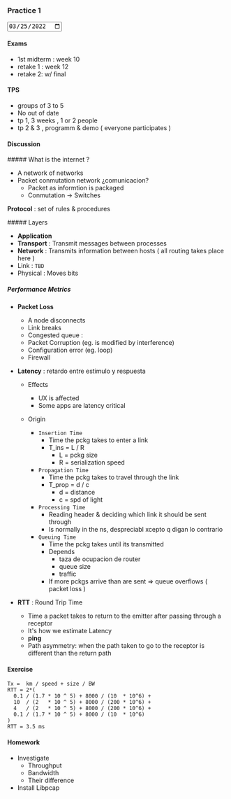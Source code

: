 ### Practice 1

<input type="date" value="2022-03-25" />

#### Exams

- 1st midterm : week 10
- retake 1 : week 12
- retake 2: w/ final

#### TPS

- groups of 3 to 5
- No out of date
- tp 1, 3 weeks , 1 or 2 people
- tp 2 & 3 , programm & demo ( everyone participates )

#### Discussion

##### What is the internet ?

- A network of networks
- Packet conmutation network ¿comunicacion?
  - Packet as informtion is packaged
  - Conmutation -> Switches

**Protocol** : set of rules & procedures

##### Layers

- **Application**
- **Transport** : Transmit messages between processes
- **Network** : Transmits information between hosts ( all routing takes place here )
- Link : `TBD`
- Physical : Moves bits

##### Performance Metrics

- **Packet Loss**

  - A node disconnects
  - Link breaks
  - Congested queue :
  - Packet Corruption (eg. is modified by interference)
  - Configuration error (eg. loop)
  - Firewall

- **Latency** : retardo entre estimulo y respuesta

  - Effects
    - UX is affected
    - Some apps are latency critical
  - Origin

    - `Insertion Time`
      - Time the pckg takes to enter a link
      - T_ins = L / R
        - L = pckg size
        - R = serialization speed
    - `Propagation Time`
      - Time the pckg takes to travel through the link
      - T_prop = d / c
        - d = distance
        - c = spd of light
    - `Processing Time`
      - Reading header & deciding which link it should be sent through
      - Is normally in the ns, despreciabl xcepto q digan lo contrario
    - `Queuing Time`
      - Time the pckg takes until its transmitted
      - Depends
        - taza de ocupacion de router
        - queue size
        - traffic
      - If more pckgs arrive than are sent => queue overflows ( packet loss )

- **RTT** : Round Trip Time
  - Time a packet takes to return to the emitter after passing through a receptor
  - It's how we estimate Latency
  - **ping**
  - Path asymmetry: when the path taken to go to the receptor is different than the return path

#### Exercise

```
Tx =  km / speed + size / BW
RTT = 2*(
  0.1 / (1.7 * 10 ^ 5) + 8000 / (10  * 10^6) +
  10  / (2   * 10 ^ 5) + 8000 / (200 * 10^6) +
  4   / (2   * 10 ^ 5) + 8000 / (200 * 10^6) +
  0.1 / (1.7 * 10 ^ 5) + 8000 / (10  * 10^6)
)
RTT = 3.5 ms
```

#### Homework

- Investigate
  - Throughput
  - Bandwidth
  - Their difference
- Install Libpcap
